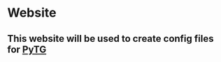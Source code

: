 # Website
## This website will be used to create config files for [PyTG](https://github.com/zDany01/PyTG)
